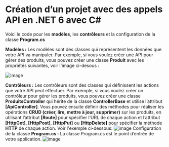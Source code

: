 # Création d’un projet avec des appels API en .NET 6 avec C#
Voici le code pour les **modèles**, les **contrôleurs** et la configuration de la classe **Program.cs** 

**Modèles :** 
Les modèles sont des classes qui représentent les données que votre API va manipuler. Par exemple, si vous voulez créer une API pour gérer des produits, vous pouvez créer une classe **Produit** avec les propriétés suivantes, voir l'image ci-desous :

![image](https://github.com/fsmaili77/APIdemo/assets/65200251/28c60557-3ee7-4b07-9aa7-fb3570bf0b9c)

**Contrôleurs :** Les contrôleurs sont des classes qui définissent les actions que votre API peut effectuer. Par exemple, si vous voulez créer un contrôleur pour gérer les produits, vous pouvez créer une classe **ProduitsController** qui hérite de la classe **ControllerBase** et utilise l’attribut **[ApiController]**. Vous pouvez ensuite définir des méthodes pour réaliser les opérations **CRUD (créer, lire, mettre à jour, supprimer)** sur les produits, en utilisant l’attribut **[Route]** pour spécifier l’URL de chaque action et l’attribut **[HttpGet]**, **[HttpPost]**, **[HttpPut]** ou **[HttpDelete]** pour spécifier la méthode **HTTP** de chaque action. Voir l'exemple ci-dessous:
![image](https://github.com/fsmaili77/APIdemo/assets/65200251/da9b6909-5253-458a-b3d3-a97e11f88e19)
Configuration de la classe **Program.cs :** La classe Program.cs est le point d’entrée de votre application.
![image](https://github.com/fsmaili77/APIdemo/assets/65200251/3f6df2bc-597a-4aca-a123-a8417b2972a8)

